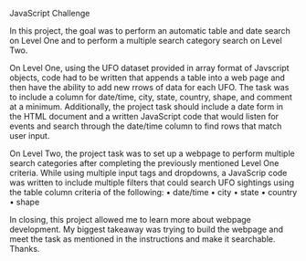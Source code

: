 JavaScript Challenge

In this project, the goal was to perform an automatic table and date search on Level One and to perform a multiple search category search on Level Two. 

On Level One, using the UFO dataset provided in array format of Javscript objects, code had to be written that appends a table into a web page and then have the ability to add new rrows of data for each UFO. The task was to include a column for date/time, city, state, country, shape, and comment at a minimum.  Additionally, the project task should include a date form in the HTML document and a written JavaScript code that would listen for events and search through the date/time column to find rows that match user input.

On Level Two, the project task was to set up a webpage to perform multiple search categories after completing the previously mentioned Level One criteria.  While using multiple input tags and dropdowns, a JavaScrip code was written to include multiple filters that could search UFO sightings using the table column criteria of the following: 
•	date/time
•	city
•	state
•	country
•	shape

In closing, this project allowed me to learn more about webpage development.  My biggest takeaway was trying to build the webpage and meet the task as mentioned in the instructions and make it searchable.  Thanks.



